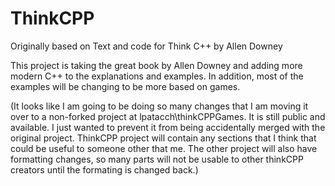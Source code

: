 # ThinkCPP

Originally based on Text and code for Think C++ by Allen Downey

This project is taking the great book by Allen Downey and adding more modern C++ to the explanations and examples. In addition, most of the examples will be changing to be more based on games.

(It looks like I am going to be doing so many changes that I am moving it over to a non-forked project at lpatacch\thinkCPPGames. It is still public and available. I just wanted to prevent it from being accidentally merged with the original project. ThinkCPP project will contain any sections that I think that could be useful to someone other that me. The other project will also have formatting changes, so many parts will not be usable to other thinkCPP creators until the formating is changed back.)
